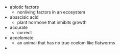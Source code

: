 - abiotic factors
	- nonliving factors in an ecosystem
- absscisic acid
	- plant hormone that inhibits growth
- accurate
	- correct
- acoelomate
	- an animal that has no true coelom like flatworms
-